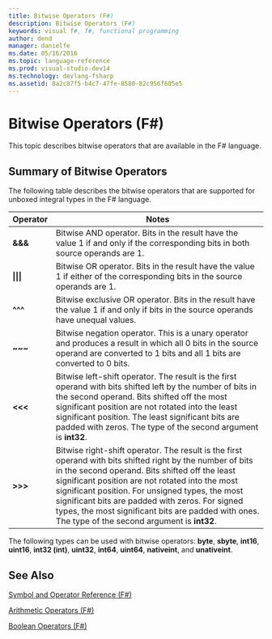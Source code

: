 ```yaml
---
title: Bitwise Operators (F#)
description: Bitwise Operators (F#)
keywords: visual f#, f#, functional programming
author: dend
manager: danielfe
ms.date: 05/16/2016
ms.topic: language-reference
ms.prod: visual-studio-dev14
ms.technology: devlang-fsharp
ms.assetid: 8a2c87f5-b4c7-47fe-8580-82c956f605e5 
---
```


# Bitwise Operators (F#)

This topic describes bitwise operators that are available in the F# language.


## Summary of Bitwise Operators
The following table describes the bitwise operators that are supported for unboxed integral types in the F# language.



|Operator|Notes|
|--------|-----|
|**&amp;&amp;&amp;**|Bitwise AND operator. Bits in the result have the value 1 if and only if the corresponding bits in both source operands are 1.|
|**&#124;&#124;&#124;**|Bitwise OR operator. Bits in the result have the value 1 if either of the corresponding bits in the source operands are 1.|
|**^^^**|Bitwise exclusive OR operator. Bits in the result have the value 1 if and only if bits in the source operands have unequal values.|
|**~~~**|Bitwise negation operator. This is a unary operator and produces a result in which all 0 bits in the source operand are converted to 1 bits and all 1 bits are converted to 0 bits.|
|**&lt;&lt;&lt;**|Bitwise left-shift operator. The result is the first operand with bits shifted left by the number of bits in the second operand. Bits shifted off the most significant position are not rotated into the least significant position. The least significant bits are padded with zeros. The type of the second argument is **int32**.|
|**&gt;&gt;&gt;**|Bitwise right-shift operator. The result is the first operand with bits shifted right by the number of bits in the second operand. Bits shifted off the least significant position are not rotated into the most significant position. For unsigned types, the most significant bits are padded with zeros. For signed types, the most significant bits are padded with ones. The type of the second argument is **int32**.|
The following types can be used with bitwise operators: **byte**, **sbyte**, **int16**, **uint16**, **int32 (int)**, **uint32**, **int64**, **uint64**, **nativeint**, and **unativeint**.


## See Also
[Symbol and Operator Reference &#40;F&#35;&#41;](Symbol-and-Operator-Reference-%5BFSharp%5D.md)

[Arithmetic Operators &#40;F&#35;&#41;](Arithmetic-Operators-%5BFSharp%5D.md)

[Boolean Operators &#40;F&#35;&#41;](Boolean-Operators-%5BFSharp%5D.md)

